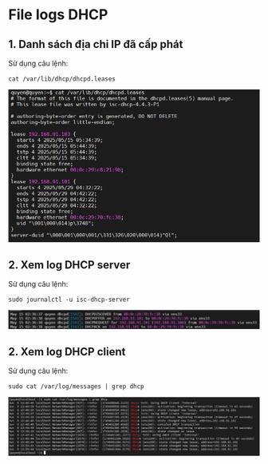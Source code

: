 # File logs DHCP

## 1. Danh sách địa chỉ IP đã cấp phát

Sử dụng câu lệnh:

    cat /var/lib/dhcp/dhcpd.leases

![anh25](/QuyenNV/7.DHCP/images/anh25.png)

## 2. Xem log DHCP server

Sử dụng câu lệnh:

    sudo journalctl -u isc-dhcp-server

![anh26](/QuyenNV/7.DHCP/images/anh26.png)

## 2. Xem log DHCP client

Sử dụng câu lệnh:

    sudo cat /var/log/messages | grep dhcp

![anh27](/QuyenNV/7.DHCP/images/anh27.png)